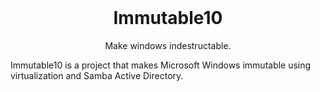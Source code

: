 <h1 align="center" style="margin-top: 0px;">Immutable10</h1>
<p align="center">Make windows indestructable.</p>  
Immutable10 is a project that makes Microsoft Windows immutable using virtualization and Samba Active Directory.